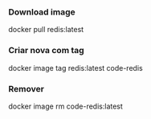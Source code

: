 ### Download image
 docker pull redis:latest
 
### Criar nova com tag
docker image tag redis:latest code-redis

### Remover
docker image rm code-redis:latest 
